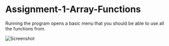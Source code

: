 # Assignment-1-Array-Functions

Running the program opens a basic menu that you should be able to use all the functions from.


![Screenshot](https://user-images.githubusercontent.com/112576008/217938931-4b189c6f-6ee5-44ce-a39d-185fcc8d83e1.png)
